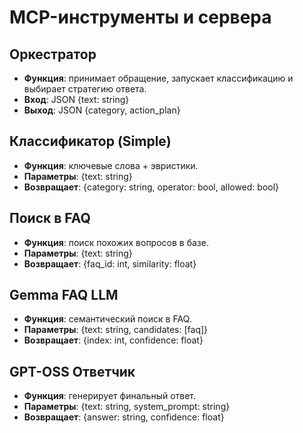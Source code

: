 # MCP-инструменты и сервера

## Оркестратор
- **Функция**: принимает обращение, запускает классификацию и выбирает стратегию ответа.  
- **Вход**: JSON {text: string}  
- **Выход**: JSON {category, action_plan}

## Классификатор (Simple)
- **Функция**: ключевые слова + эвристики.  
- **Параметры**: {text: string}  
- **Возвращает**: {category: string, operator: bool, allowed: bool}

## Поиск в FAQ
- **Функция**: поиск похожих вопросов в базе.  
- **Параметры**: {text: string}  
- **Возвращает**: {faq_id: int, similarity: float}

## Gemma FAQ LLM
- **Функция**: семантический поиск в FAQ.  
- **Параметры**: {text: string, candidates: [faq]}  
- **Возвращает**: {index: int, confidence: float}

## GPT-OSS Ответчик
- **Функция**: генерирует финальный ответ.  
- **Параметры**: {text: string, system_prompt: string}  
- **Возвращает**: {answer: string, confidence: float}
